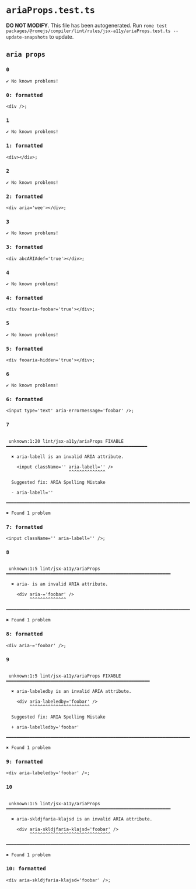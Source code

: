 # `ariaProps.test.ts`

**DO NOT MODIFY**. This file has been autogenerated. Run `rome test packages/@romejs/compiler/lint/rules/jsx-a11y/ariaProps.test.ts --update-snapshots` to update.

## `aria props`

### `0`

```
✔ No known problems!

```

### `0: formatted`

```
<div />;

```

### `1`

```
✔ No known problems!

```

### `1: formatted`

```
<div></div>;

```

### `2`

```
✔ No known problems!

```

### `2: formatted`

```
<div aria='wee'></div>;

```

### `3`

```
✔ No known problems!

```

### `3: formatted`

```
<div abcARIAdef='true'></div>;

```

### `4`

```
✔ No known problems!

```

### `4: formatted`

```
<div fooaria-foobar='true'></div>;

```

### `5`

```
✔ No known problems!

```

### `5: formatted`

```
<div fooaria-hidden='true'></div>;

```

### `6`

```
✔ No known problems!

```

### `6: formatted`

```
<input type='text' aria-errormessage='foobar' />;

```

### `7`

```

 unknown:1:20 lint/jsx-a11y/ariaProps FIXABLE ━━━━━━━━━━━━━━━━━━━━━━━━━━━━━━━━━━━━━━━━━━━━━━━━━━━━━━

  ✖ aria-labell is an invalid ARIA attribute.

    <input className='' aria-labell='' />
                        ^^^^^^^^^^^^^^

  Suggested fix: ARIA Spelling Mistake

  - aria-labell=''

━━━━━━━━━━━━━━━━━━━━━━━━━━━━━━━━━━━━━━━━━━━━━━━━━━━━━━━━━━━━━━━━━━━━━━━━━━━━━━━━━━━━━━━━━━━━━━━━━━━━

✖ Found 1 problem

```

### `7: formatted`

```
<input className='' aria-labell='' />;

```

### `8`

```

 unknown:1:5 lint/jsx-a11y/ariaProps ━━━━━━━━━━━━━━━━━━━━━━━━━━━━━━━━━━━━━━━━━━━━━━━━━━━━━━━━━━━━━━━

  ✖ aria- is an invalid ARIA attribute.

    <div aria-='foobar' />
         ^^^^^^^^^^^^^^

━━━━━━━━━━━━━━━━━━━━━━━━━━━━━━━━━━━━━━━━━━━━━━━━━━━━━━━━━━━━━━━━━━━━━━━━━━━━━━━━━━━━━━━━━━━━━━━━━━━━

✖ Found 1 problem

```

### `8: formatted`

```
<div aria-='foobar' />;

```

### `9`

```

 unknown:1:5 lint/jsx-a11y/ariaProps FIXABLE ━━━━━━━━━━━━━━━━━━━━━━━━━━━━━━━━━━━━━━━━━━━━━━━━━━━━━━━

  ✖ aria-labeledby is an invalid ARIA attribute.

    <div aria-labeledby='foobar' />
         ^^^^^^^^^^^^^^^^^^^^^^^

  Suggested fix: ARIA Spelling Mistake

  + aria-labelledby='foobar'

━━━━━━━━━━━━━━━━━━━━━━━━━━━━━━━━━━━━━━━━━━━━━━━━━━━━━━━━━━━━━━━━━━━━━━━━━━━━━━━━━━━━━━━━━━━━━━━━━━━━

✖ Found 1 problem

```

### `9: formatted`

```
<div aria-labeledby='foobar' />;

```

### `10`

```

 unknown:1:5 lint/jsx-a11y/ariaProps ━━━━━━━━━━━━━━━━━━━━━━━━━━━━━━━━━━━━━━━━━━━━━━━━━━━━━━━━━━━━━━━

  ✖ aria-skldjfaria-klajsd is an invalid ARIA attribute.

    <div aria-skldjfaria-klajsd='foobar' />
         ^^^^^^^^^^^^^^^^^^^^^^^^^^^^^^^

━━━━━━━━━━━━━━━━━━━━━━━━━━━━━━━━━━━━━━━━━━━━━━━━━━━━━━━━━━━━━━━━━━━━━━━━━━━━━━━━━━━━━━━━━━━━━━━━━━━━

✖ Found 1 problem

```

### `10: formatted`

```
<div aria-skldjfaria-klajsd='foobar' />;

```
